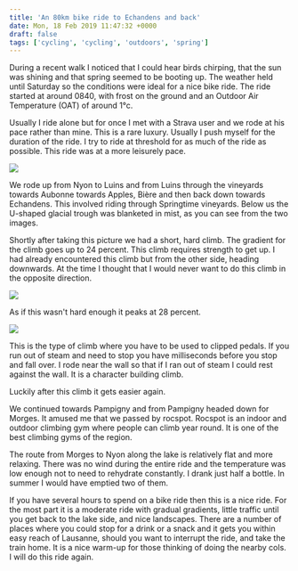 ```yaml
---
title: 'An 80km bike ride to Echandens and back'
date: Mon, 18 Feb 2019 11:47:32 +0000
draft: false
tags: ['cycling', 'cycling', 'outdoors', 'spring']
---
```


During a recent walk I noticed that I could hear birds chirping, that the sun was shining and that spring seemed to be booting up. The weather held until Saturday so the conditions were ideal for a nice bike ride. The ride started at around 0840, with frost on the ground and an Outdoor Air Temperature (OAT) of around 1°c.

Usually I ride alone but for once I met with a Strava user and we rode at his pace rather than mine. This is a rare luxury. Usually I push myself for the duration of the ride. I try to ride at threshold for as much of the ride as possible. This ride was at a more leisurely pace.

![](https://www.main-vision.com/richard/blog/wp-content/uploads/2019/02/img_0981-1024x768.jpg)

We rode up from Nyon to Luins and from Luins through the vineyards towards Aubonne towards Apples, Bière and then back down towards Echandens. This involved riding through Springtime vineyards. Below us the U-shaped glacial trough was blanketed in mist, as you can see from the two images.

Shortly after taking this picture we had a short, hard climb. The gradient for the climb goes up to 24 percent. This climb requires strength to get up. I had already encountered this climb but from the other side, heading downwards. At the time I thought that I would never want to do this climb in the opposite direction.

![](https://i2.wp.com/www.main-vision.com/richard/blog/wp-content/uploads/2019/02/Screenshot-2019-02-18-at-12.30.15.png?fit=1024%2C770&ssl=1)

As if this wasn't hard enough it peaks at 28 percent.

![](https://www.main-vision.com/richard/blog/wp-content/uploads/2019/02/Screenshot-2019-02-18-at-12.32.57-1024x701.png)

This is the type of climb where you have to be used to clipped pedals. If you run out of steam and need to stop you have milliseconds before you stop and fall over. I rode near the wall so that if I ran out of steam I could rest against the wall. It is a character building climb.

Luckily after this climb it gets easier again.

We continued towards Pampigny and from Pampigny headed down for Morges. It amused me that we passed by rocspot. Rocspot is an indoor and outdoor climbing gym where people can climb year round. It is one of the best climbing gyms of the region.

The route from Morges to Nyon along the lake is relatively flat and more relaxing. There was no wind during the entire ride and the temperature was low enough not to need to rehydrate constantly. I drank just half a bottle. In summer I would have emptied two of them.

If you have several hours to spend on a bike ride then this is a nice ride. For the most part it is a moderate ride with gradual gradients, little traffic until you get back to the lake side, and nice landscapes. There are a number of places where you could stop for a drink or a snack and it gets you within easy reach of Lausanne, should you want to interrupt the ride, and take the train home. It is a nice warm-up for those thinking of doing the nearby cols. I will do this ride again.